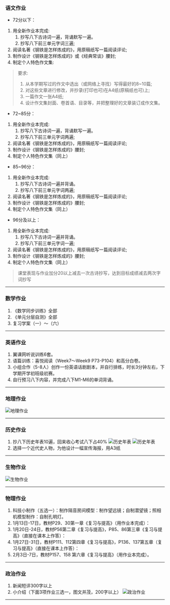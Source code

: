 ### 语文作业 ###
* 72分以下：
1. 用全新作业本完成:
    1. 抄写八下古诗词一遍，背诵默写一遍。
    2. 抄写八下前三单元字词三遍;
2. 阅读名著《钢铁是怎样炼成的》，用原稿纸写一篇阅读评论;
3. 制作设计《钢铁是怎样炼成的》或《经典常谈》腰封;
4. 制定个人特色作文集:
> 要求:
> 1. 从本学期写过的作文中选出（或网络上寻找）写得最好的8~10篇;
> 2. 对这些文章进行修改，并抄录(打印也可)在A4纸(原稿纸也可)上;
> 3. 一篇作文一张A4纸;
> 4. 设计作文集封面、卷首语、目录等，并把整理好的文章装订成作文集。

* 72~85分：
1. 用全新作业本完成:
    1. 抄写八下古诗词一遍，背诵默写一遍。
    2. 抄写八下前三单元字词两遍;
2. 阅读名著《钢铁是怎样炼成的》，用原稿纸写一篇阅读评论;
3. 制作设计《钢铁是怎样炼成的》腰封;
4. 制定个人特色作文集（同上）

* 85~96分：
1. 用全新作业本完成:
    1. 抄写八下古诗词一遍并背诵。
    2. 抄写八下前三单元字词两遍;
2. 阅读名著《钢铁是怎样炼成的》，用原稿纸写一篇阅读评论;
3. 制作设计《钢铁是怎样炼成的》腰封;
4. 制定个人特色作文集（同上）

* 96分及以上：
1. 用全新作业本完成:
    1. 抄写八下古诗词一遍并背诵。
    2. 抄写八下前三单元字词一遍;
2. 阅读名著《钢铁是怎样炼成的》，用原稿纸写一篇阅读评论;
3. 制作设计《钢铁是怎样炼成的》腰封;
4. 制定个人特色作文集（同上）
> 课堂表现与作业加分20以上减去一次古诗抄写，达到目标成绩减去两次字词抄写
-----
### 数学作业 ###
1. 《数学同步训练》全部
2. 《单元分层自测》全部
3. 复习学案（一）～（六）
-----
### 英语作业 ###
1. 翼课网听说训练6套。
2. 语篇训练：喜悦阅读（Week7～Week9 P73-P104）和高分白卷。
3. 小组合作（5-8人）创作一份英语话剧剧本，并自行排练，时长3分钟左右，下学期开学初班级初赛。
4. 自行预习八下内容，并完成八下M1-M6的单词背诵。
-----
### 地理作业 ###
![地理作业](https://gitee.com/CMSZ001/hw/raw/main/hw/_images/19g.jpg)

-----
### 历史作业 ###
1. 抄八下历史年表10遍，回来收心考试八下占40%
![历史年表](https://gitee.com/CMSZ001/hw/raw/main/hw/_images/19h1.jpg ':size=10%')
![历史年表](https://gitee.com/CMSZ001/hw/raw/main/hw/_images/19h2.jpg ':size=10%')
2. 选择一个近代史人物，为他设计一幅宣传海报，用A3纸
-----
### 生物作业 ###
![生物作业](https://gitee.com/CMSZ001/hw/raw/main/hw/_images/19b.jpg)

-----
### 物理作业 ###
1. 科技小制作（五选一）：制作隔音房间模型：制作望远镜；自制潜望镜；照相机模型制作：自制孔明灯。
2. 1月13日-17日，教材P29、30第一章《复习与提高》（用作业本完成）：
3. 1月20日-24日，教材P56第二章《复习与提高》，P85、86第三章《复习与提高》（直接在课本上作答）：
4. 1月27日-31日，教材P111、112第四章《复习与提高》，P136、137第五章（复习与提高》（直接在课本上作答）：
5. 2月3日-7日，教材P157、158 第六章《复习与提高》（用作业本完成）。
-----
### 政治作业 ###
1. 新闻短评300字以上
2. 小介绍（下面3项作业三选一，图文并茂，200字以上）
![政治作业](https://gitee.com/CMSZ001/hw/raw/main/hw/_images/19p.jpg)

-----
